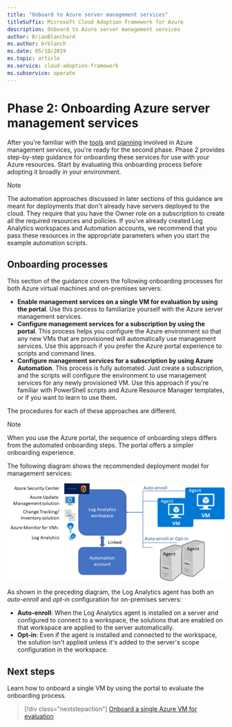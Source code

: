 ```yaml
---
title: "Onboard to Azure server management services"
titleSuffix: Microsoft Cloud Adoption Framework for Azure
description: Onboard to Azure server management services
author: BrianBlanchard
ms.author: brblanch
ms.date: 05/10/2019
ms.topic: article
ms.service: cloud-adoption-framework
ms.subservice: operate
---
```


# Phase 2: Onboarding Azure server management services

After you're familiar with the [tools](./tools-services.md) and [planning](./prerequisites.md) involved in Azure management services, you're ready for the second phase. Phase 2 provides step-by-step guidance for onboarding these services for use with your Azure resources. Start by evaluating this onboarding process before adopting it broadly in your environment.

> [!NOTE]
> The automation approaches discussed in later sections of this guidance are meant for deployments that don't already have servers deployed to the cloud. They require that you have the Owner role on a subscription to create all the required resources and policies. If you've already created Log Analytics workspaces and Automation accounts, we recommend that you pass these resources in the appropriate parameters when you start the example automation scripts.

## Onboarding processes

This section of the guidance covers the following onboarding processes for both Azure virtual machines and on-premises servers:

- **Enable management services on a single VM for evaluation by using the portal**. Use this process to familiarize yourself with the Azure server management services.
- **Configure management services for a subscription by using the portal**. This process helps you configure the Azure environment so that any new VMs that are provisioned will automatically use management services. Use this approach if you prefer the Azure portal experience to scripts and command lines.
- **Configure management services for a subscription by using Azure Automation**. This process is fully automated. Just create a subscription, and the scripts will configure the environment to use management services for any newly provisioned VM. Use this approach if you're familiar with PowerShell scripts and Azure Resource Manager templates, or if you want to learn to use them.

The procedures for each of these approaches are different.

> [!NOTE]
> When you use the Azure portal, the sequence of onboarding steps differs from the automated onboarding steps. The portal offers a simpler onboarding experience.

The following diagram shows the recommended deployment model for management services:

![Diagram of the recommended deployment model](./media/recommended-deployment.png)

As shown in the preceding diagram, the Log Analytics agent has both an *auto-enroll* and *opt-in* configuration for on-premises servers:

- **Auto-enroll**: When the Log Analytics agent is installed on a server and configured to connect to a workspace, the solutions that are enabled on that workspace are applied to the server automatically.
- **Opt-in**: Even if the agent is installed and connected to the workspace, the solution isn't applied unless it's added to the server's scope configuration in the workspace.

## Next steps

Learn how to onboard a single VM by using the portal to evaluate the onboarding process.

> [!div class="nextstepaction"]
> [Onboard a single Azure VM for evaluation](./onboard-single-vm.md)
